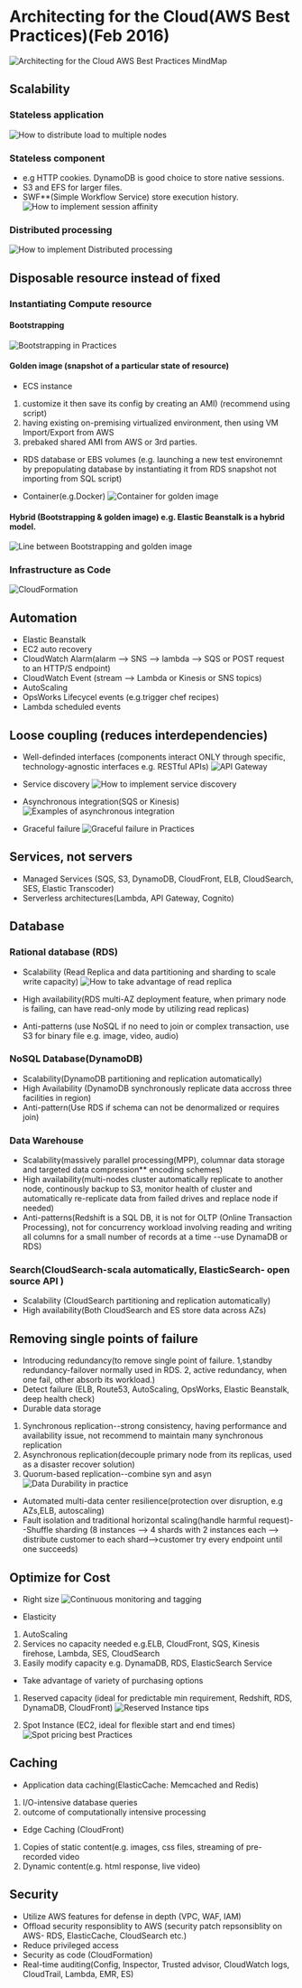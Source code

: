 # Architecting for the Cloud(AWS Best Practices)(Feb 2016)

![Architecting for the Cloud AWS Best Practices MindMap](https://github.com/mikoSL/AWS_Certifications/blob/master/AWS_Certified_Developer_Associate/AWS_Cloud_Best_Practices/pic/Design_principles_of_Architecting_Cloud.png)

## Scalability
### Stateless application
![How to distribute load to multiple nodes](https://github.com/mikoSL/AWS_Certifications/blob/master/AWS_Certified_Developer_Associate/AWS_Cloud_Best_Practices/pic/1_HowToDistributeLoadToMultipleNodes.png)

### Stateless component
* e.g HTTP cookies. DynamoDB is good choice to store native sessions.
* S3 and EFS for larger files.
* SWF**(Simple Workflow Service) store execution history.
![How to implement session affinity](https://github.com/mikoSL/AWS_Certifications/blob/master/AWS_Certified_Developer_Associate/AWS_Cloud_Best_Practices/pic/2_HowToImplementSessionAffinity.png)

### Distributed processing
![How to implement Distributed processing](https://github.com/mikoSL/AWS_Certifications/blob/master/AWS_Certified_Developer_Associate/AWS_Cloud_Best_Practices/pic/3_HowToImplementDistributedProcessing.png)

## Disposable resource instead of fixed

### Instantiating Compute resource
#### Bootstrapping
![Bootstrapping in Practices](https://github.com/mikoSL/AWS_Certifications/blob/master/AWS_Certified_Developer_Associate/AWS_Cloud_Best_Practices/pic/4_BootstrappingInPractice.png)

#### Golden image (snapshot of a particular state of resource)
* ECS instance
1. customize it then save its config by creating an AMI) (recommend using script)
2. having existing on-premising virtualized environment, then using VM Import/Export from AWS
3. prebaked shared AMI from AWS or 3rd parties.

* RDS database or EBS volumes (e.g. launching a new test environemnt by prepopulating database by instantiating it from RDS snapshot not importing from SQL script)

* Container(e.g.Docker)
![Container for golden image](https://github.com/mikoSL/AWS_Certifications/blob/master/AWS_Certified_Developer_Associate/AWS_Cloud_Best_Practices/pic/5_DockerForDistrutedProcessing.png)

#### Hybrid (Bootstrapping & golden image) e.g. Elastic Beanstalk is a hybrid model.
![Line between Bootstrapping and golden image](https://github.com/mikoSL/AWS_Certifications/blob/master/AWS_Certified_Developer_Associate/AWS_Cloud_Best_Practices/pic/6_LineBetweenBootstrappingGoldenImage.png)

### Infrastructure as Code
![CloudFormation](https://github.com/mikoSL/AWS_Certifications/blob/master/AWS_Certified_Developer_Associate/AWS_Cloud_Best_Practices/pic/7_CloudFormation.png)

## Automation
* Elastic Beanstalk
* EC2 auto recovery
* CloudWatch Alarm(alarm --> SNS --> lambda --> SQS or POST request to an HTTP/S endpoint)
* CloudWatch Event (stream --> Lambda or Kinesis or SNS topics)
* AutoScaling
* OpsWorks Lifecycel events (e.g.trigger chef recipes)
* Lambda scheduled events

## Loose coupling (reduces interdependencies)
* Well-definded interfaces (components interact ONLY through specific, technology-agnostic interfaces e.g. RESTful APIs)
![API Gateway](https://github.com/mikoSL/AWS_Certifications/blob/master/AWS_Certified_Developer_Associate/AWS_Cloud_Best_Practices/pic/8_APIGateway.png)

* Service discovery
![How to implement service discovery](https://github.com/mikoSL/AWS_Certifications/blob/master/AWS_Certified_Developer_Associate/AWS_Cloud_Best_Practices/pic/9_HowToImplementServiceDiscovery.png)

* Asynchronous integration(SQS or Kinesis)
![Examples of asynchronous integration](https://github.com/mikoSL/AWS_Certifications/blob/master/AWS_Certified_Developer_Associate/AWS_Cloud_Best_Practices/pic/10_ExamplesOfAsynchronousIntegration.png)

* Graceful failure
![Graceful failure in Practices](https://github.com/mikoSL/AWS_Certifications/blob/master/AWS_Certified_Developer_Associate/AWS_Cloud_Best_Practices/pic/11_GracefulFailareInPractice.png)

## Services, not servers
* Managed Services (SQS, S3, DynamoDB, CloudFront, ELB, CloudSearch, SES, Elastic Transcoder)
* Serverless architectures(Lambda, API Gateway, Cognito)

## Database
### Rational database (RDS)
* Scalability (Read Replica and data partitioning and sharding to scale write capacity)
![How to take advantage of read replica](https://github.com/mikoSL/AWS_Certifications/blob/master/AWS_Certified_Developer_Associate/AWS_Cloud_Best_Practices/pic/12_HowToTakeAdvantageOfReadReplicas.png)

* High availability(RDS multi-AZ deployment feature, when primary node is failing, can have read-only mode by utilizing read replicas)
* Anti-patterns (use NoSQL if no need to join or complex transaction, use S3 for binary file e.g. image, video, audio)

### NoSQL Database(DynamoDB)
* Scalability(DynamoDB partitioning and replication automatically)
* High Availability (DynamoDB synchronously replicate data accross three facilities in region)
* Anti-pattern(Use RDS if schema can not be denormalized or requires join)

### Data Warehouse
* Scalability(massively parallel processing(MPP), columnar data storage and targeted data compression** encoding schemes)
* High availability(multi-nodes cluster automatically replicate to another node, continously backup to S3, monitor health of cluster and automatically re-replicate data from failed drives and replace node if needed)
* Anti-patterns(Redshift is a SQL DB, it is not for OLTP (Online Transaction Processing), not for concurrency workload involving reading and writing all columns for a small number of records at a time --use DynamaDB or RDS)

### Search(CloudSearch-scala automatically, ElasticSearch- open source API )
* Scalability (CloudSearch partitioning and replication automatically)
* High availability(Both CloudSearch and ES store data across AZs)

## Removing single points of failure
* Introducing redundancy(to remove single point of failure. 1,standby redundancy-failover normally used in RDS. 2, active redundancy, when one fail, other absorb its workload.)
* Detect failure (ELB, Route53, AutoScaling, OpsWorks, Elastic Beanstalk, deep health check)
* Durable data storage
1. Synchronous replication--strong consistency, having performance and availability issue, not recommend to maintain many synchronous replication
2. Asynchronous replication(decouple primary node from its replicas, used as a disaster recover solution)
3. Quorum-based replication--combine syn and asyn
![Data Durability in practice](https://github.com/mikoSL/AWS_Certifications/blob/master/AWS_Certified_Developer_Associate/AWS_Cloud_Best_Practices/pic/13_DataDurabilityInPractice.png)
* Automated multi-data center resilience(protection over disruption, e.g AZs,ELB, autoscaling)
* Fault isolation and traditional horizontal scaling(handle harmful request)--Shuffle sharding (8 instances --> 4 shards with 2 instances each --> distribute customer to each shard-->customer try every endpoint until one succeeds)
## Optimize for Cost
* Right size
![Continuous monitoring and tagging](https://github.com/mikoSL/AWS_Certifications/blob/master/AWS_Certified_Developer_Associate/AWS_Cloud_Best_Practices/pic/14_ContinuousMonitoringAndTagging.png)

* Elasticity
1. AutoScaling
2. Services no capacity needed e.g.ELB, CloudFront, SQS, Kinesis firehose, Lambda, SES, CloudSearch
3. Easily modify capacity e.g. DynamaDB, RDS, ElasticSearch Service

* Take advantage of variety of purchasing options
1. Reserved capacity (ideal for predictable min requirement, Redshift, RDS, DynamaDB, CloudFront)
![Reserved Instance tips](https://github.com/mikoSL/AWS_Certifications/blob/master/AWS_Certified_Developer_Associate/AWS_Cloud_Best_Practices/pic/15_ReservedInstanceTips.png)

2. Spot Instance (EC2, ideal for flexible start and end times)
![Spot pricing best Practices](https://github.com/mikoSL/AWS_Certifications/blob/master/AWS_Certified_Developer_Associate/AWS_Cloud_Best_Practices/pic/16_SpotPricingBestPractice.png)

## Caching
* Application data caching(ElasticCache: Memcached and Redis)
1. I/O-intensive database queries
2. outcome of computationally intensive processing

* Edge Caching (CloudFront)
1. Copies of static content(e.g. images, css files, streaming of pre-recorded video
2. Dynamic content(e.g. html response, live video)

## Security
* Utilize AWS features for defense in depth (VPC, WAF, IAM)
* Offload security responsiblity to AWS (security patch repsonsiblity on AWS- RDS, ElasticCache, CloudSearch etc.)
* Reduce privileged access
* Security as code (CloudFormation)
* Real-time auditing(Config, Inspector, Trusted advisor, CloudWatch logs, CloudTrail, Lambda, EMR, ES)
